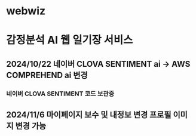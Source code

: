 # webwiz
# 감정분석 AI 웹 일기장 서비스

## 2024/10/22 네이버 CLOVA SENTIMENT ai -> AWS COMPREHEND ai 변경
### 네이버 CLOVA SENTIMENT 코드 보관중
## 2024/11/6 마이페이지 보수 및 내정보 변경 프로필 이미지 변경 가능
